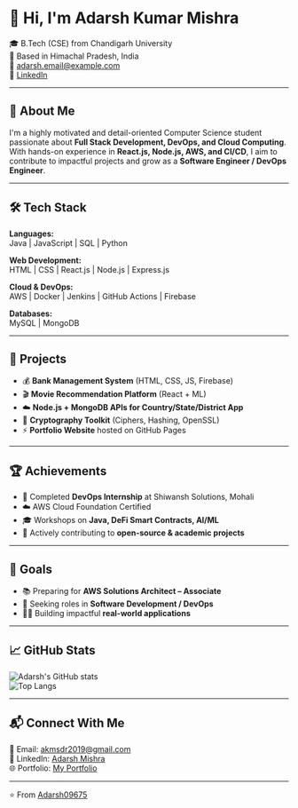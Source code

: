 # 👋 Hi, I'm Adarsh Kumar Mishra  

🎓 B.Tech (CSE) from Chandigarh University  
📍 Based in Himachal Pradesh, India  
📧 adarsh.email@example.com  
🔗 [LinkedIn](https://www.linkedin.com/in/your-link)  

---

## 🚀 About Me
I'm a highly motivated and detail-oriented Computer Science student passionate about **Full Stack Development, DevOps, and Cloud Computing**.  
With hands-on experience in **React.js, Node.js, AWS, and CI/CD**, I aim to contribute to impactful projects and grow as a **Software Engineer / DevOps Engineer**.  

---

## 🛠️ Tech Stack  

**Languages:**  
Java | JavaScript | SQL | Python  

**Web Development:**  
HTML | CSS | React.js | Node.js | Express.js  

**Cloud & DevOps:**  
AWS | Docker | Jenkins | GitHub Actions | Firebase  

**Databases:**  
MySQL | MongoDB  

---

## 🧠 Projects  
- 💰 **Bank Management System** (HTML, CSS, JS, Firebase)  
- 🎬 **Movie Recommendation Platform** (React + ML)  
- ☁️ **Node.js + MongoDB APIs for Country/State/District App**  
- 🔐 **Cryptography Toolkit** (Ciphers, Hashing, OpenSSL)  
- ⚡ **Portfolio Website** hosted on GitHub Pages  

---

## 🏆 Achievements  
- 🌟 Completed **DevOps Internship** at Shiwansh Solutions, Mohali  
- ☁️ AWS Cloud Foundation Certified  
- 🎓 Workshops on **Java, DeFi Smart Contracts, AI/ML**  
- 🏅 Actively contributing to **open-source & academic projects**  

---

## 🎯 Goals  
- 📚 Preparing for **AWS Solutions Architect – Associate**  
- 💼 Seeking roles in **Software Development / DevOps**  
- 👨‍💻 Building impactful **real-world applications**  

---

## 📈 GitHub Stats  
![Adarsh's GitHub stats](https://github-readme-stats.vercel.app/api?username=Adarsh09675&show_icons=true&theme=radical)  
![Top Langs](https://github-readme-stats.vercel.app/api/top-langs/?username=Adarsh09675&layout=compact&theme=radical)  

---

## 📬 Connect With Me  
📧 Email: [akmsdr2019@gmail.com](mailto:akmsdr2019@gmail.com)  
🔗 LinkedIn: [Adarsh Mishra](https://www.linkedin.com/in/https://www.linkedin.com/in/adarsh-mishra-84b397252/)  
🌐 Portfolio: [My Portfolio](https://yourportfolio.com)

---
⭐️ From [Adarsh09675](https://github.com/Adarsh09675)

